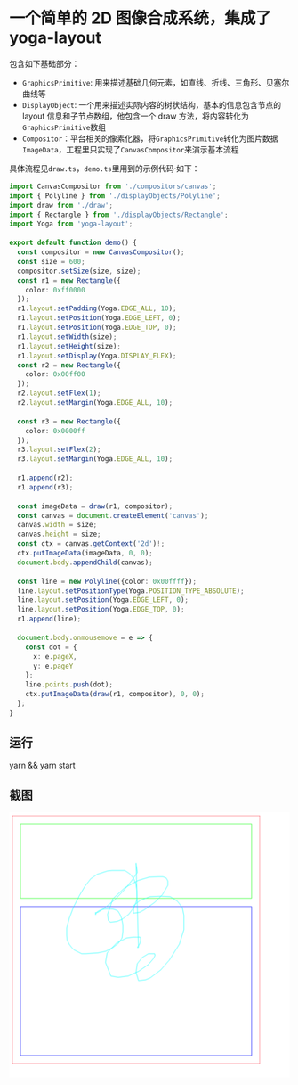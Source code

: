 # 一个简单的 2D 图像合成系统，集成了yoga-layout

包含如下基础部分：

* `GraphicsPrimitive`: 用来描述基础几何元素，如直线、折线、三角形、贝塞尔曲线等
* `DisplayObject`: 一个用来描述实际内容的树状结构，基本的信息包含节点的 layout 信息和子节点数组，他包含一个 draw 方法，将内容转化为`GraphicsPrimitive`数组
* `Compositor`：平台相关的像素化器，将`GraphicsPrimitive`转化为图片数据`ImageData`，工程里只实现了`CanvasCompositor`来演示基本流程

具体流程见`draw.ts`，`demo.ts`里用到的示例代码·如下：

```typescript
import CanvasCompositor from './compositors/canvas';
import { Polyline } from './displayObjects/Polyline';
import draw from './draw';
import { Rectangle } from './displayObjects/Rectangle';
import Yoga from 'yoga-layout';

export default function demo() {
  const compositor = new CanvasCompositor();
  const size = 600;
  compositor.setSize(size, size);
  const r1 = new Rectangle({
    color: 0xff0000
  });
  r1.layout.setPadding(Yoga.EDGE_ALL, 10);
  r1.layout.setPosition(Yoga.EDGE_LEFT, 0);
  r1.layout.setPosition(Yoga.EDGE_TOP, 0);
  r1.layout.setWidth(size);
  r1.layout.setHeight(size);
  r1.layout.setDisplay(Yoga.DISPLAY_FLEX);
  const r2 = new Rectangle({
    color: 0x00ff00
  });
  r2.layout.setFlex(1);
  r2.layout.setMargin(Yoga.EDGE_ALL, 10);

  const r3 = new Rectangle({
    color: 0x0000ff
  });
  r3.layout.setFlex(2);
  r3.layout.setMargin(Yoga.EDGE_ALL, 10);

  r1.append(r2);
  r1.append(r3);

  const imageData = draw(r1, compositor);
  const canvas = document.createElement('canvas');
  canvas.width = size;
  canvas.height = size;
  const ctx = canvas.getContext('2d')!;
  ctx.putImageData(imageData, 0, 0);
  document.body.appendChild(canvas);
  
  const line = new Polyline({color: 0x00ffff});
  line.layout.setPositionType(Yoga.POSITION_TYPE_ABSOLUTE);
  line.layout.setPosition(Yoga.EDGE_LEFT, 0);
  line.layout.setPosition(Yoga.EDGE_TOP, 0);
  r1.append(line);

  document.body.onmousemove = e => {
    const dot = {
      x: e.pageX,
      y: e.pageY
    };
    line.points.push(dot);
    ctx.putImageData(draw(r1, compositor), 0, 0);
  };
}
```

## 运行

yarn && yarn start

## 截图

![demo](./demo.png)

